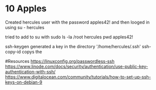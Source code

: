 # 10 Apples
Created hercules user with the password apples42! and then looged in using su - hercules

tried to add to su with sudo ls -la /root
hercules pwd apples42!


ssh-keygen generated a key in the directory '/home/hercules/.ssh'
ssh-copy-id <place to send it> copys the

#Resources
https://linuxconfig.org/passwordless-ssh
https://www.linode.com/docs/security/authentication/use-public-key-authentication-with-ssh/
https://www.digitalocean.com/community/tutorials/how-to-set-up-ssh-keys-on-debian-9

